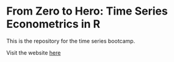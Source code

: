 # From Zero to Hero: Time Series Econometrics in R

This is the repository for the time series bootcamp.

Visit the website [here](https://christian-engels.github.io/ts-workshop)